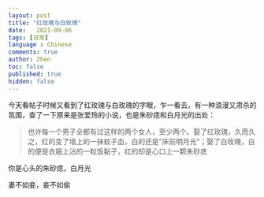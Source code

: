 ```yaml
---
layout: post
title: "红玫瑰与白玫瑰"
date:   2021-09-06
tags: [日常]
language : Chinese
comments: true
author: Zhen
toc: false
published: true
hidden: false
---
```

今天看帖子时候又看到了红玫瑰与白玫瑰的字眼，乍一看去，有一种浪漫又肃杀的氛围，查了一下原来是张爱玲的小说，也是朱砂痣和白月光的出处：

> 也许每一个男子全都有过这样的两个女人，至少两个。娶了红玫瑰，久而久之，红的变了墙上的一抹蚊子血，白的还是"床前明月光"；娶了白玫瑰，白的便是衣服上沾的一粒饭黏子，红的却是心口上一颗朱砂痣


你是心头的朱砂痣，白月光


妻不如妾，妾不如偷

<!--stackedit_data:
eyJoaXN0b3J5IjpbLTExNDI3OTI4MjYsLTE5OTcyNzQ0NThdfQ
==
-->